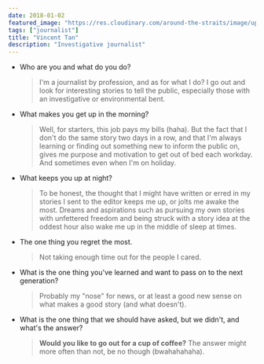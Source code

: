 ```yaml
---
date: 2018-01-02
featured_image: "https://res.cloudinary.com/around-the-straits/image/upload/c_fill,g_face,h_600,w_800/v1515847132/13241403_1602553706739214_3345379874556840045_n_nzlhnl.jpg"
tags: ["journalist"]
title: "Vincent Tan"
description: "Investigative journalist"
---
```

* Who are you and what do you do?

    >  I'm a journalist by profession, and as for what I do? I go out and look for interesting stories to tell the public, especially those with an investigative or environmental bent.

<!--more-->

* What makes you get up in the morning?

    > Well, for starters, this job pays my bills (haha). But the fact that I don't do the same story two days in a row, and that I'm always learning or finding out something new to inform the public on, gives me purpose and motivation to get out of bed each workday. And sometimes even when I'm on holiday.

* What keeps you up at night?

    > To be honest, the thought that I might have written or erred in my stories I sent to the editor keeps me up, or jolts me awake the most. Dreams and aspirations such as pursuing my own stories with unfettered freedom and being struck with a story idea at the oddest hour also wake me up in the middle of sleep at times.

* The one thing you regret the most.

    > Not taking enough time out for the people I cared.

* What is the one thing you've learned and want to pass on to the next generation?

    > Probably my "nose" for news, or at least a good new sense on what makes a good story (and what doesn't).

* What is the one thing that we should have asked, but we didn't, and what's the answer?

    > **Would you like to go out for a cup of coffee?** The answer might more often than not, be no though (bwahahahaha).
